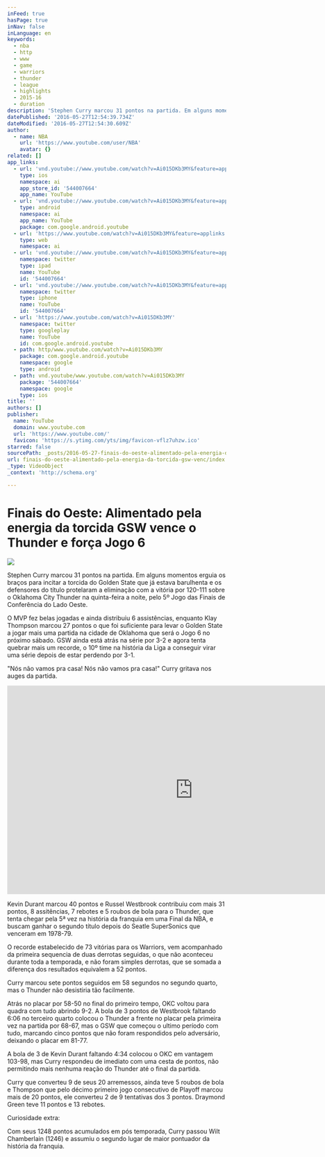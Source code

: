 ```yaml
---
inFeed: true
hasPage: true
inNav: false
inLanguage: en
keywords:
  - nba
  - http
  - www
  - game
  - warriors
  - thunder
  - league
  - highlights
  - 2015-16
  - duration
description: 'Stephen Curry marcou 31 pontos na partida. Em alguns momentos erguia os braços para incitar a torcida do Golden State que já estava barulhenta e os defensores do título protelaram a eliminação com a vitória por 120-111 sobre o Oklahoma City Thunder na quinta-feira a noite, pelo 5º Jogo das Finais de Conferência do Lado Oeste.'
datePublished: '2016-05-27T12:54:39.734Z'
dateModified: '2016-05-27T12:54:30.609Z'
author:
  - name: NBA
    url: 'https://www.youtube.com/user/NBA'
    avatar: {}
related: []
app_links:
  - url: 'vnd.youtube://www.youtube.com/watch?v=Ai015DKb3MY&feature=applinks'
    type: ios
    namespace: ai
    app_store_id: '544007664'
    app_name: YouTube
  - url: 'vnd.youtube://www.youtube.com/watch?v=Ai015DKb3MY&feature=applinks'
    type: android
    namespace: ai
    app_name: YouTube
    package: com.google.android.youtube
  - url: 'https://www.youtube.com/watch?v=Ai015DKb3MY&feature=applinks'
    type: web
    namespace: ai
  - url: 'vnd.youtube://www.youtube.com/watch?v=Ai015DKb3MY&feature=applinks'
    namespace: twitter
    type: ipad
    name: YouTube
    id: '544007664'
  - url: 'vnd.youtube://www.youtube.com/watch?v=Ai015DKb3MY&feature=applinks'
    namespace: twitter
    type: iphone
    name: YouTube
    id: '544007664'
  - url: 'https://www.youtube.com/watch?v=Ai015DKb3MY'
    namespace: twitter
    type: googleplay
    name: YouTube
    id: com.google.android.youtube
  - path: http/www.youtube.com/watch?v=Ai015DKb3MY
    package: com.google.android.youtube
    namespace: google
    type: android
  - path: vnd.youtube/www.youtube.com/watch?v=Ai015DKb3MY
    package: '544007664'
    namespace: google
    type: ios
title: ''
authors: []
publisher:
  name: YouTube
  domain: www.youtube.com
  url: 'https://www.youtube.com/'
  favicon: 'https://s.ytimg.com/yts/img/favicon-vflz7uhzw.ico'
starred: false
sourcePath: _posts/2016-05-27-finais-do-oeste-alimentado-pela-energia-da-torcida-gsw-venc.md
url: finais-do-oeste-alimentado-pela-energia-da-torcida-gsw-venc/index.html
_type: VideoObject
_context: 'http://schema.org'

---
```

# Finais do Oeste: Alimentado pela energia da torcida GSW vence o Thunder e força Jogo 6
![](https://the-grid-user-content.s3-us-west-2.amazonaws.com/a01cd9f5-e2f4-4f1f-af55-44bb23db31fc.jpg)

Stephen Curry marcou 31 pontos na partida. Em alguns momentos erguia os braços para incitar a torcida do Golden State que já estava barulhenta e os defensores do título protelaram a eliminação com a vitória por 120-111 sobre o Oklahoma City Thunder na quinta-feira a noite, pelo 5º Jogo das Finais de Conferência do Lado Oeste.

O MVP fez belas jogadas e ainda distribuiu 6 assistências, enquanto Klay Thompson marcou 27 pontos o que foi suficiente para levar o Golden State a jogar mais uma partida na cidade de Oklahoma que será o Jogo 6 no próximo sábado. GSW ainda está atrás na série por 3-2 e agora tenta quebrar mais um recorde, o 10º time na história da Liga a conseguir virar uma série depois de estar perdendo por 3-1\.

"Nós não vamos pra casa! Nós não vamos pra casa!" Curry gritava nos auges da partida.

<iframe src="https://cdn.embedly.com/widgets/media.html?src=https%3A%2F%2Fwww.youtube.com%2Fembed%2FAi015DKb3MY%3Ffeature%3Doembed&amp;url=http%3A%2F%2Fwww.youtube.com%2Fwatch%3Fv%3DAi015DKb3MY&amp;image=https%3A%2F%2Fi.ytimg.com%2Fvi%2FAi015DKb3MY%2Fhqdefault.jpg&amp;key=b7d04c9b404c499eba89ee7072e1c4f7&amp;type=text%2Fhtml&amp;schema=youtube" width="854" height="480" scrolling="no" frameborder="0" allowfullscreen="" style=""></iframe>

Kevin Durant marcou 40 pontos e Russel Westbrook contribuiu com mais 31 pontos, 8 assitências, 7 rebotes e 5 roubos de bola para o Thunder, que tenta chegar pela 5ª vez na história da franquia em uma Final da NBA, e buscam ganhar o segundo título depois do Seatle SuperSonics que venceram em 1978-79\.

O recorde estabelecido de 73 vitórias para os Warriors, vem acompanhado da primeira sequencia de duas derrotas seguidas, o que não aconteceu durante toda a temporada, e não foram simples derrotas, que se somada a diferença dos resultados equivalem a 52 pontos.

Curry marcou sete pontos seguidos em 58 segundos no segundo quarto, mas o Thunder não desistiria tão facilmente.

Atrás no placar por 58-50 no final do primeiro tempo, OKC voltou para quadra com tudo abrindo 9-2\. A bola de 3 pontos de Westbrook faltando 6:06 no terceiro quarto colocou o Thunder a frente no placar pela primeira vez na partida por 68-67, mas o GSW que começou o ultimo período com tudo, marcando cinco pontos que não foram respondidos pelo adversário, deixando o placar em 81-77\.

A bola de 3 de Kevin Durant faltando 4:34 colocou o OKC em vantagem 103-98, mas Curry respondeu de imediato com uma cesta de pontos, não permitindo mais nenhuma reação do Thunder até o final da partida.

Curry que converteu 9 de seus 20 arremessos, ainda teve 5 roubos de bola e Thompson que pelo décimo primeiro jogo consecutivo de Playoff marcou mais de 20 pontos, ele converteu 2 de 9 tentativas dos 3 pontos. Draymond Green teve 11 pontos e 13 rebotes.

Curiosidade extra:

Com seus 1248 pontos acumulados em pós temporada, Curry passou Wilt Chamberlain (1246) e assumiu o segundo lugar de maior pontuador da história da franquia.